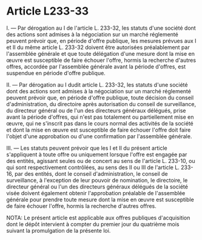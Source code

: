 # Article L233-33

I. ― Par dérogation au I de l'article L. 233-32, les statuts d'une société dont des actions sont admises à la négociation sur un marché réglementé peuvent prévoir que, en période d'offre publique, les mesures prévues aux I et II du même article L. 233-32 doivent être autorisées préalablement par l'assemblée générale et que toute délégation d'une mesure dont la mise en œuvre est susceptible de faire échouer l'offre, hormis la recherche d'autres offres, accordée par l'assemblée générale avant la période d'offres, est suspendue en période d'offre publique.

II. ― Par dérogation au I dudit article L. 233-32, les statuts d'une société dont des actions sont admises à la négociation sur un marché réglementé peuvent prévoir que, en période d'offre publique, toute décision du conseil d'administration, du directoire après autorisation du conseil de surveillance, du directeur général ou de l'un des directeurs généraux délégués, prise avant la période d'offres, qui n'est pas totalement ou partiellement mise en œuvre, qui ne s'inscrit pas dans le cours normal des activités de la société et dont la mise en œuvre est susceptible de faire échouer l'offre doit faire l'objet d'une approbation ou d'une confirmation par l'assemblée générale.

III. ― Les statuts peuvent prévoir que les I et II du présent article s'appliquent à toute offre ou uniquement lorsque l'offre est engagée par des entités, agissant seules ou de concert au sens de l'article L. 233-10, ou qui sont respectivement contrôlées, au sens des II ou III de l'article L. 233-16, par des entités, dont le conseil d'administration, le conseil de surveillance, à l'exception de leur pouvoir de nomination, le directoire, le directeur général ou l'un des directeurs généraux délégués de la société visée doivent également obtenir l'approbation préalable de l'assemblée générale pour prendre toute mesure dont la mise en œuvre est susceptible de faire échouer l'offre, hormis la recherche d'autres offres.

NOTA:
Le présent article est applicable aux offres publiques d'acquisition dont le dépôt intervient à compter du premier jour du quatrième mois suivant la promulgation de la présente loi.
